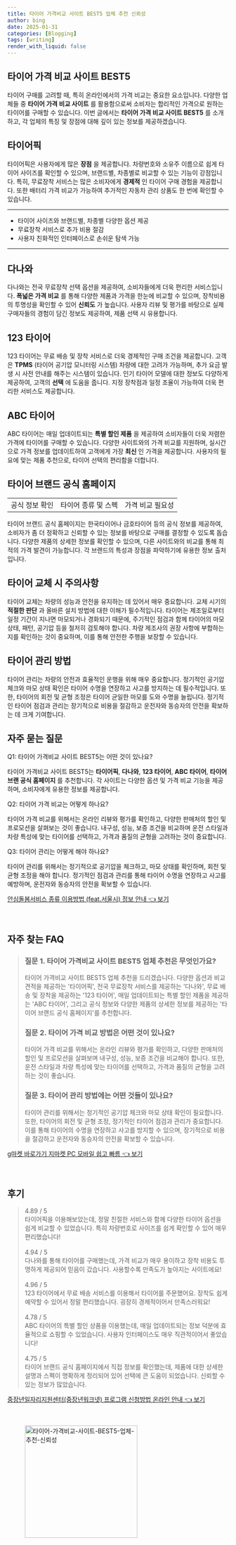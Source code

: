 ```yaml
---
title: 타이어 가격비교 사이트 BEST5 업체 추천 신뢰성
author: bing
date: 2025-01-31
categories: [Blogging]
tags: [writing]
render_with_liquid: false
---
```



<h2 id='타이어가격비교사이트BEST5'>타이어 가격 비교 사이트 BEST5</h2>

<p>타이어 구매를 고려할 때, 특히 온라인에서의 가격 비교는 중요한 요소입니다. 다양한 업체들 중 <b>타이어 가격 비교 사이트</b> 를 활용함으로써 소비자는 합리적인 가격으로 원하는 타이어를 구매할 수 있습니다. 이번 글에서는 <b>타이어 가격 비교 사이트 BEST5</b> 를 소개하고, 각 업체의 특징 및 장점에 대해 깊이 있는 정보를 제공하겠습니다.</p>

<h2 id='타이어픽'>타이어픽</h2>

<p>타이어픽은 사용자에게 많은 <b>장점</b> 을 제공합니다. 차량번호와 소유주 이름으로 쉽게 타이어 사이즈를 확인할 수 있으며, 브랜드별, 차종별로 비교할 수 있는 기능이 강점입니다. 특히, 무료장착 서비스는 많은 소비자에게 <b>경제적</b> 인 타이어 구매 경험을 제공합니다. 또한 배터리 가격 비교가 가능하여 추가적인 자동차 관리 상품도 한 번에 확인할 수 있습니다.</p>

<hr />

<ul>
    <li>타이어 사이즈와 브랜드별, 차종별 다양한 옵션 제공</li>
    <li>무료장착 서비스로 추가 비용 절감</li>
    <li>사용자 친화적인 인터페이스로 손쉬운 탐색 가능</li>
</ul>

<hr />

<h2 id='다나와'>다나와</h2>

<p>다나와는 전국 무료장착 선택 옵션을 제공하여, 소비자들에게 더욱 편리한 서비스입니다. <b>폭넓은 가격 비교</b> 를 통해 다양한 제품과 가격을 한눈에 비교할 수 있으며, 장착비용의 투명성을 확인할 수 있어 <b>신뢰도</b> 가 높습니다. 사용자 리뷰 및 평가를 바탕으로 실제 구매자들의 경험이 담긴 정보도 제공하여, 제품 선택 시 유용합니다.</p>

<h2 id='123타이어'>123 타이어</h2>

<p>123 타이어는 무료 배송 및 장착 서비스로 더욱 경제적인 구매 조건을 제공합니다. 고객은 <b>TPMS</b> (타이어 공기압 모니터링 시스템) 차량에 대한 고려가 가능하며, 추가 요금 발생 시 사전 안내를 해주는 시스템이 있습니다. 인기 타이어 모델에 대한 정보도 다양하게 제공하여, 고객의 <b>선택</b> 에 도움을 줍니다. 지정 장착점과 일정 조율이 가능하여 더욱 편리한 서비스도 제공합니다.</p>

<h2 id='ABC타이어'>ABC 타이어</h2>

<p>ABC 타이어는 매일 업데이트되는 <b>특별 할인 제품</b> 을 제공하여 소비자들이 더욱 저렴한 가격에 타이어를 구매할 수 있습니다. 다양한 사이트와의 가격 비교를 지원하며, 실시간으로 가격 정보를 업데이트하여 고객에게 가장 <b>최신</b> 인 가격을 제공합니다. 사용자의 필요에 맞는 제품 추천으로, 타이어 선택의 편리함을 더합니다.</p>

<h2 id='타이어브랜드공식홈페이지'>타이어 브랜드 공식 홈페이지</h2>

<table>
    <tr>
        <td>공식 정보 확인</td>
        <td>타이어 종류 및 스펙</td>
        <td>가격 비교 필요성</td>
    </tr>
</table>

<p>타이어 브랜드 공식 홈페이지는 한국타이어나 금호타이어 등의 공식 정보를 제공하여, 소비자가 좀 더 정확하고 신뢰할 수 있는 정보를 바탕으로 구매를 결정할 수 있도록 돕습니다. 다양한 제품의 상세한 정보를 확인할 수 있으며, 다른 사이트와의 비교를 통해 최적의 가격 발견이 가능합니다. 각 브랜드의 특성과 장점을 파악하기에 유용한 정보 출처입니다.</p>

<h2 id='타이어교체시주의사항'>타이어 교체 시 주의사항</h2>

<p>타이어 교체는 차량의 성능과 안전을 유지하는 데 있어서 매우 중요합니다. 교체 시기의 <b>적절한 판단</b> 과 올바른 설치 방법에 대한 이해가 필수적입니다. 타이어는 제조일로부터 일정 기간이 지나면 마모되거나 경화되기 때문에, 주기적인 점검과 함께 타이어의 마모 상태, 패턴, 공기압 등을 철저히 검토해야 합니다. 차량 제조사의 권장 사항에 부합하는지를 확인하는 것이 중요하며, 이를 통해 안전한 주행을 보장할 수 있습니다.</p>

<h2 id='타이어관리방법'>타이어 관리 방법</h2>

<p>타이어 관리는 차량의 안전과 효율적인 운행을 위해 매우 중요합니다. 정기적인 공기압 체크와 마모 상태 확인은 타이어 수명을 연장하고 사고를 방지하는 데 필수적입니다. 또한, 타이어의 회전 및 균형 조정은 타이어 균일한 마모를 도와 수명을 늘립니다. 정기적인 타이어 점검과 관리는 장기적으로 비용을 절감하고 운전자와 동승자의 안전을 확보하는 데 크게 기여합니다.</p>

<h2 id='자주묻는질문'>자주 묻는 질문</h2>

<p>Q1: 타이어 가격비교 사이트 BEST5는 어떤 것이 있나요?</p>

<p>타이어 가격비교 사이트 BEST5는 <b>타이어픽</b>, <b>다나와</b>, <b>123 타이어</b>, <b>ABC 타이어</b>, <b>타이어 브랜 공식 홈페이지</b> 를 추천합니다. 각 사이트는 다양한 옵션 및 가격 비교 기능을 제공하며, 소비자에게 유용한 정보를 제공합니다.</p>

<p>Q2: 타이어 가격 비교는 어떻게 하나요?</p>

<p>타이어 가격 비교를 위해서는 온라인 리뷰와 평가를 확인하고, 다양한 판매처의 할인 및 프로모션을 살펴보는 것이 좋습니다. 내구성, 성능, 보증 조건을 비교하며 운전 스타일과 차량 특성에 맞는 타이어를 선택하고, 가격과 품질의 균형을 고려하는 것이 중요합니다.</p>

<p>Q3: 타이어 관리는 어떻게 해야 하나요?</p>

<p>타이어 관리를 위해서는 정기적으로 공기압을 체크하고, 마모 상태를 확인하며, 회전 및 균형 조정을 해야 합니다. 정기적인 점검과 관리를 통해 타이어 수명을 연장하고 사고를 예방하며, 운전자와 동승자의 안전을 확보할 수 있습니다.</p>


<p><a class="click-button" title="안심돌봄서비스 종류 이용방법 (feat.서울시) 정보 안내" href="https://greenforu.github.io/posts/%EC%95%88%EC%8B%AC%EB%8F%8C%EB%B4%84%EC%84%9C%EB%B9%84%EC%8A%A4-%EC%A2%85%EB%A5%98-%EC%9D%B4%EC%9A%A9%EB%B0%A9%EB%B2%95-(feat.%EC%84%9C%EC%9A%B8%EC%8B%9C)-%EC%A0%95%EB%B3%B4-%EC%95%88%EB%82%B4/" rel="dofollow">안심돌봄서비스 종류 이용방법 (feat.서울시) 정보 안내 👈 보기</a></p><br>
<h2 id='자주_찾는_FAQ'>자주 찾는 FAQ</h2>
<div itemscope="" itemtype="https://schema.org/FAQPage"> 
<blockquote> 
<div itemscope="" itemprop="mainEntity" itemtype="https://schema.org/Question"> 
<h3 itemprop="name">질문 1. 타이어 가격비교 사이트 BEST5 업체 추천은 무엇인가요?</h3> 
<div itemscope="" itemprop="acceptedAnswer" itemtype="https://schema.org/Answer"> 
<span itemprop="text"> 
<p>타이어 가격비교 사이트 BEST5 업체 추천을 드리겠습니다. 다양한 옵션과 비교견적을 제공하는 '타이어픽', 전국 무료장착 서비스를 제공하는 '다나와', 무료 배송 및 장착을 제공하는 '123 타이어', 매일 업데이트되는 특별 할인 제품을 제공하는 'ABC 타이어', 그리고 공식 정보와 다양한 제품의 상세한 정보를 제공하는 '타이어 브랜드 공식 홈페이지'를 추천합니다.</p> 
</span> 
</div> 
</div> 

<div itemscope="" itemprop="mainEntity" itemtype="https://schema.org/Question"> 
<h3 itemprop="name">질문 2. 타이어 가격 비교 방법은 어떤 것이 있나요?</h3> 
<div itemscope="" itemprop="acceptedAnswer" itemtype="https://schema.org/Answer"> 
<span itemprop="text"> 
<p>타이어 가격 비교를 위해서는 온라인 리뷰와 평가를 확인하고, 다양한 판매처의 할인 및 프로모션을 살펴보며 내구성, 성능, 보증 조건을 비교해야 합니다. 또한, 운전 스타일과 차량 특성에 맞는 타이어를 선택하고, 가격과 품질의 균형을 고려하는 것이 좋습니다.</p> 
</span> 
</div> 
</div> 

<div itemscope="" itemprop="mainEntity" itemtype="https://schema.org/Question"> 
<h3 itemprop="name">질문 3. 타이어 관리 방법에는 어떤 것들이 있나요?</h3> 
<div itemscope="" itemprop="acceptedAnswer" itemtype="https://schema.org/Answer"> 
<span itemprop="text"> 
<p>타이어 관리를 위해서는 정기적인 공기압 체크와 마모 상태 확인이 필요합니다. 또한, 타이어의 회전 및 균형 조정, 정기적인 타이어 점검과 관리가 중요합니다. 이를 통해 타이어의 수명을 연장하고 사고를 방지할 수 있으며, 장기적으로 비용을 절감하고 운전자와 동승자의 안전을 확보할 수 있습니다.</p> 
</span> 
</div> 
</div> 
</blockquote> 
</div>
<p><a class="click-button" title="g마켓 바로가기 지마켓 PC 모바일 쉽고 빠름" href="https://greenforu.github.io/posts/g%EB%A7%88%EC%BC%93-%EB%B0%94%EB%A1%9C%EA%B0%80%EA%B8%B0-%EC%A7%80%EB%A7%88%EC%BC%93-PC-%EB%AA%A8%EB%B0%94%EC%9D%BC-%EC%89%BD%EA%B3%A0-%EB%B9%A0%EB%A6%84/" rel="dofollow">g마켓 바로가기 지마켓 PC 모바일 쉽고 빠름 👈 보기</a></p><br>
<h2 id='후기'>후기</h2>
<div itemscope itemtype="https://schema.org/Product">
  <blockquote>
  <div itemprop="review" itemscope itemtype="https://schema.org/Review">
      <div itemprop="reviewRating" itemscope itemtype="https://schema.org/Rating"> <span itemprop="ratingValue">4.89</span> / <span itemprop="bestRating">5</span> </div>
      <span itemprop="reviewBody">타이어픽을 이용해보았는데, 정말 친절한 서비스와 함께 다양한 타이어 옵션을 쉽게 비교할 수 있었습니다. 특히 차량번호로 사이즈를 쉽게 확인할 수 있어 매우 편리했습니다!</span>
  </div>
  <br>
  <div itemprop="review" itemscope itemtype="https://schema.org/Review">
      <div itemprop="reviewRating" itemscope itemtype="https://schema.org/Rating"> <span itemprop="ratingValue">4.94</span> / <span itemprop="bestRating">5</span> </div>
      <span itemprop="reviewBody">다나와를 통해 타이어를 구매했는데, 가격 비교가 매우 용이하고 장착 비용도 투명하게 제공되어 믿음이 갔습니다. 사용할수록 만족도가 높아지는 사이트에요!</span>
  </div>
  <br>
  <div itemprop="review" itemscope itemtype="https://schema.org/Review">
      <div itemprop="reviewRating" itemscope itemtype="https://schema.org/Rating"> <span itemprop="ratingValue">4.96</span> / <span itemprop="bestRating">5</span> </div>
      <span itemprop="reviewBody">123 타이어에서 무료 배송 서비스를 이용해서 타이어를 주문했어요. 장착도 쉽게 예약할 수 있어서 정말 편리했습니다. 굉장히 경제적이어서 만족스러워요!</span>
  </div>
  <br>
  <div itemprop="review" itemscope itemtype="https://schema.org/Review">
      <div itemprop="reviewRating" itemscope itemtype="https://schema.org/Rating"> <span itemprop="ratingValue">4.78</span> / <span itemprop="bestRating">5</span> </div>
      <span itemprop="reviewBody">ABC 타이어의 특별 할인 상품을 이용했는데, 매일 업데이트되는 정보 덕분에 효율적으로 쇼핑할 수 있었습니다. 사용자 인터페이스도 매우 직관적이어서 좋았습니다!</span>
  </div>
  <br>
  <div itemprop="review" itemscope itemtype="https://schema.org/Review">
      <div itemprop="reviewRating" itemscope itemtype="https://schema.org/Rating"> <span itemprop="ratingValue">4.75</span> / <span itemprop="bestRating">5</span> </div>
      <span itemprop="reviewBody">타이어 브랜드 공식 홈페이지에서 직접 정보를 확인했는데, 제품에 대한 상세한 설명과 스펙이 명확하게 정리되어 있어 선택에 큰 도움이 되었습니다. 신뢰할 수 있는 정보가 많았습니다.</span>
  </div>
  </blockquote>
</div>
<p><a class="click-button" title="중장년일자리지원센터(중장년워크넷) 프로그램 신청방법 온라인 안내" href="https://greenforu.github.io/posts/%EC%A4%91%EC%9E%A5%EB%85%84%EC%9D%BC%EC%9E%90%EB%A6%AC%EC%A7%80%EC%9B%90%EC%84%BC%ED%84%B0(%EC%A4%91%EC%9E%A5%EB%85%84%EC%9B%8C%ED%81%AC%EB%84%B7)-%ED%94%84%EB%A1%9C%EA%B7%B8%EB%9E%A8-%EC%8B%A0%EC%B2%AD%EB%B0%A9%EB%B2%95-%EC%98%A8%EB%9D%BC%EC%9D%B8-%EC%95%88%EB%82%B4/" rel="dofollow">중장년일자리지원센터(중장년워크넷) 프로그램 신청방법 온라인 안내 👈 보기</a></p><br>
<figure class="image"><img src="https://greenforu.github.io/assets/img/thumbnail/타이어-가격비교-사이트-BEST5-업체-추천-신뢰성.webp" alt="타이어-가격비교-사이트-BEST5-업체-추천-신뢰성" width="256" height="256"></figure>